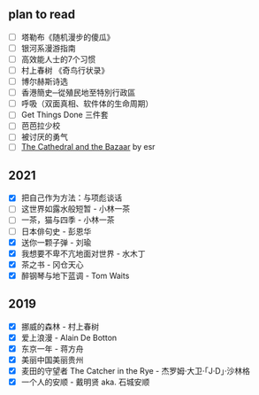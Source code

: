 ## plan to read

- [ ] 塔勒布《随机漫步的傻瓜》
- [ ] 银河系漫游指南
- [ ] 高效能人士的7个习惯
- [ ] 村上春树 《奇鸟行状录》
- [ ] 博尔赫斯诗选
- [ ] 香港簡史─從殖民地至特別行政區
- [ ] 呼吸（双面真相、软件体的生命周期）
- [ ] Get Things Done 三件套
- [ ] 芭芭拉少校
- [ ] 被讨厌的勇气
- [ ] [The Cathedral and the Bazaar](http://www.catb.org/~esr/writings/cathedral-bazaar/cathedral-bazaar/index.html) by esr

## 2021

- [x] 把自己作为方法：与项彪谈话
- [ ] 这世界如露水般短暂 - 小林一茶
- [ ] 一茶，猫与四季 - 小林一茶
- [ ] 日本俳句史 - 彭恩华
- [x] 送你一颗子弹 - 刘瑜
- [x] 我想要不卑不亢地面对世界 - 水木丁
- [x] 茶之书 - 冈仓天心
- [x] 醉钢琴与地下蓝调 - Tom Waits

## 2019

- [x] 挪威的森林 - 村上春树
- [x] 爱上浪漫 - Alain De Botton
- [x] 东京一年 - 蒋方舟
- [x] 美丽中国美丽贵州
- [x] 麦田的守望者 The Catcher in the Rye - 杰罗姆·大卫·「J·D」·沙林格
- [x] 一个人的安顺 - 戴明贤 aka. 石城安顺

